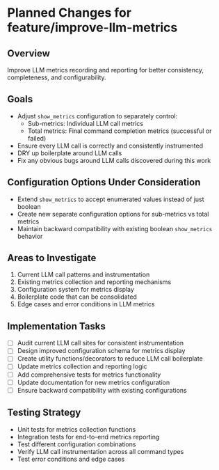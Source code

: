 # Planned Changes for feature/improve-llm-metrics

## Overview
Improve LLM metrics recording and reporting for better consistency, completeness, and configurability.

## Goals
- Adjust `show_metrics` configuration to separately control:
  - Sub-metrics: Individual LLM call metrics
  - Total metrics: Final command completion metrics (successful or failed)
- Ensure every LLM call is correctly and consistently instrumented
- DRY up boilerplate around LLM calls
- Fix any obvious bugs around LLM calls discovered during this work

## Configuration Options Under Consideration
- Extend `show_metrics` to accept enumerated values instead of just boolean
- Create new separate configuration options for sub-metrics vs total metrics
- Maintain backward compatibility with existing boolean `show_metrics` behavior

## Areas to Investigate
1. Current LLM call patterns and instrumentation
2. Existing metrics collection and reporting mechanisms
3. Configuration system for metrics display
4. Boilerplate code that can be consolidated
5. Edge cases and error conditions in LLM metrics

## Implementation Tasks
- [ ] Audit current LLM call sites for consistent instrumentation
- [ ] Design improved configuration schema for metrics display
- [ ] Create utility functions/decorators to reduce LLM call boilerplate
- [ ] Update metrics collection and reporting logic
- [ ] Add comprehensive tests for metrics functionality
- [ ] Update documentation for new metrics configuration
- [ ] Ensure backward compatibility with existing configurations

## Testing Strategy
- Unit tests for metrics collection functions
- Integration tests for end-to-end metrics reporting
- Test different configuration combinations
- Verify LLM call instrumentation across all command types
- Test error conditions and edge cases
